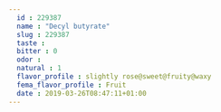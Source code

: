 ```yaml
---
  id : 229387
  name : "Decyl butyrate"
  slug : 229387
  taste : 
  bitter : 0
  odor : 
  natural : 1
  flavor_profile : slightly rose@sweet@fruity@waxy
  fema_flavor_profile : Fruit
  date : 2019-03-26T08:47:11+01:00
---
```



